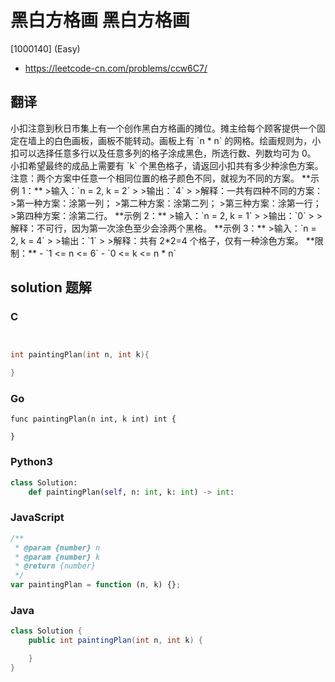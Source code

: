 # 黑白方格画 黑白方格画

[1000140] (Easy)

- https://leetcode-cn.com/problems/ccw6C7/

## 翻译

小扣注意到秋日市集上有一个创作黑白方格画的摊位。摊主给每个顾客提供一个固定在墙上的白色画板，画板不能转动。画板上有 \`n \* n\` 的网格。绘画规则为，小扣可以选择任意多行以及任意多列的格子涂成黑色，所选行数、列数均可为 0。 小扣希望最终的成品上需要有 \`k\` 个黑色格子，请返回小扣共有多少种涂色方案。 注意：两个方案中任意一个相同位置的格子颜色不同，就视为不同的方案。 \*\*示例 1：\*\* >输入：\`n = 2, k = 2\` > >输出：\`4\` > >解释：一共有四种不同的方案： >第一种方案：涂第一列； >第二种方案：涂第二列； >第三种方案：涂第一行； >第四种方案：涂第二行。 \*\*示例 2：\*\* >输入：\`n = 2, k = 1\` > >输出：\`0\` > >解释：不可行，因为第一次涂色至少会涂两个黑格。 \*\*示例 3：\*\* >输入：\`n = 2, k = 4\` > >输出：\`1\` > >解释：共有 2\*2=4 个格子，仅有一种涂色方案。 \*\*限制：\*\* - \`1 <= n <= 6\` - \`0 <= k <= n \* n\`

## solution 题解

### C

```c


int paintingPlan(int n, int k){

}
```

### Go

```golang
func paintingPlan(n int, k int) int {

}
```

### Python3

```python
class Solution:
    def paintingPlan(self, n: int, k: int) -> int:
```

### JavaScript

```javascript
/**
 * @param {number} n
 * @param {number} k
 * @return {number}
 */
var paintingPlan = function (n, k) {};
```

### Java

```java
class Solution {
    public int paintingPlan(int n, int k) {

    }
}
```

